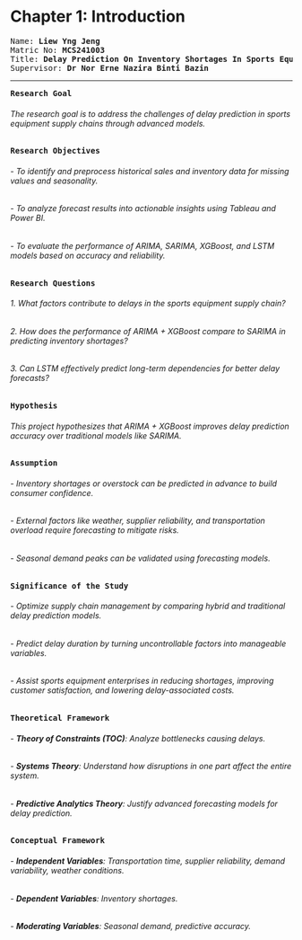 # Chapter 1: Introduction

<pre>Name: <b>Liew Yng Jeng</b>
Matric No: <b>MCS241003</b>
Title: <b>Delay Prediction On Inventory Shortages In Sports Equipment Supply Chain</b>
Supervisor: <b>Dr Nor Erne Nazira Binti Bazin</b></pre>
<hr>

<pre><b>Research Goal</b></pre>
###### The research goal is to address the challenges of delay prediction in sports equipment supply chains through advanced models.

<pre><b>Research Objectives</b></pre>
###### - To identify and preprocess historical sales and inventory data for missing values and seasonality.
###### - To analyze forecast results into actionable insights using Tableau and Power BI.
###### - To evaluate the performance of ARIMA, SARIMA, XGBoost, and LSTM models based on accuracy and reliability.

<pre><b>Research Questions</b></pre>
###### 1. What factors contribute to delays in the sports equipment supply chain?
###### 2. How does the performance of ARIMA + XGBoost compare to SARIMA in predicting inventory shortages?
###### 3. Can LSTM effectively predict long-term dependencies for better delay forecasts?

<pre><b>Hypothesis</b></pre>
###### This project hypothesizes that ARIMA + XGBoost improves delay prediction accuracy over traditional models like SARIMA.

<pre><b>Assumption</b></pre>
###### - Inventory shortages or overstock can be predicted in advance to build consumer confidence.
###### - External factors like weather, supplier reliability, and transportation overload require forecasting to mitigate risks.
###### - Seasonal demand peaks can be validated using forecasting models.

<pre><b>Significance of the Study</b></pre>
###### - Optimize supply chain management by comparing hybrid and traditional delay prediction models.
###### - Predict delay duration by turning uncontrollable factors into manageable variables.
###### - Assist sports equipment enterprises in reducing shortages, improving customer satisfaction, and lowering delay-associated costs.

<pre><b>Theoretical Framework</b></pre>
###### - **Theory of Constraints (TOC)**: Analyze bottlenecks causing delays.
###### - **Systems Theory**: Understand how disruptions in one part affect the entire system.
###### - **Predictive Analytics Theory**: Justify advanced forecasting models for delay prediction.

<pre><b>Conceptual Framework</b></pre>
###### - **Independent Variables**: Transportation time, supplier reliability, demand variability, weather conditions.
###### - **Dependent Variables**: Inventory shortages.
###### - **Moderating Variables**: Seasonal demand, predictive accuracy.
